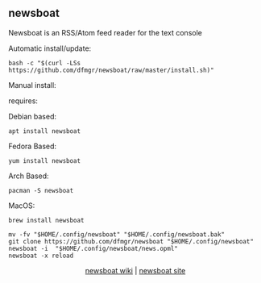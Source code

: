## newsboat  
  
Newsboat is an RSS/Atom feed reader for the text console  
  
Automatic install/update:

```shell
bash -c "$(curl -LSs https://github.com/dfmgr/newsboat/raw/master/install.sh)"
```

Manual install:
  
requires:

Debian based:

```shell
apt install newsboat
```  

Fedora Based:

```shell
yum install newsboat
```  

Arch Based:

```shell
pacman -S newsboat
```  

MacOS:  

```shell
brew install newsboat
```
  
```shell
mv -fv "$HOME/.config/newsboat" "$HOME/.config/newsboat.bak"
git clone https://github.com/dfmgr/newsboat "$HOME/.config/newsboat"
newsboat -i  "$HOME/.config/newsboat/news.opml"
newsboat -x reload
```
  
<p align=center>
  <a href="https://wiki.archlinux.org/index.php/newsboat" target="_blank" rel="noopener noreferrer">newsboat wiki</a>  |  
  <a href="https://newsboat.org" target="_blank" rel="noopener noreferrer">newsboat site</a>
</p>  
